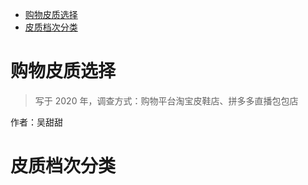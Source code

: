 <!-- TOC -->

- [购物皮质选择](#购物皮质选择)
- [皮质档次分类](#皮质档次分类)

<!-- /TOC -->

# 购物皮质选择

>写于 2020 年，调查方式：购物平台淘宝皮鞋店、拼多多直播包包店

作者：吴甜甜

# 皮质档次分类

